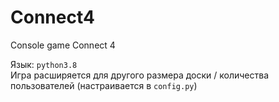 # Connect4
Console game Connect 4

Язык: `python3.8`<br>
Игра расширяется для другого размера доски / количества пользователей (настраивается в `config.py`)
